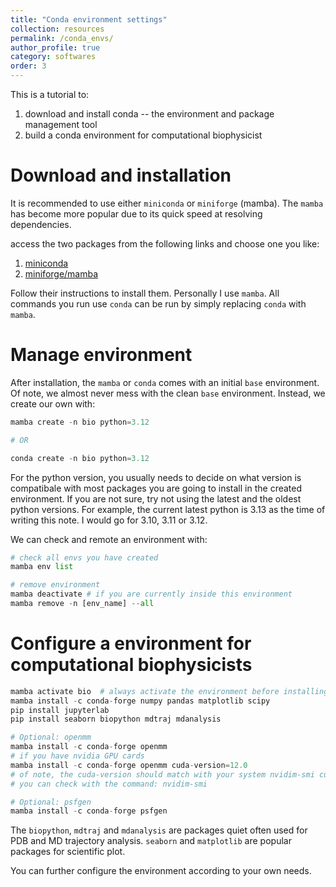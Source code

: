 ```yaml
---
title: "Conda environment settings"
collection: resources
permalink: /conda_envs/
author_profile: true
category: softwares
order: 3
---
```


This is a tutorial to: 
1. download and install conda -- the environment and package management tool
2. build a conda environment for computational biophysicist

# Download and installation
It is recommended to use either `miniconda` or `miniforge` (mamba). The `mamba` has become more popular due to its quick speed at resolving dependencies.

access the two packages from the following links and choose one you like:
1. [miniconda](https://www.anaconda.com/docs/getting-started/miniconda/main)
2. [miniforge/mamba](https://github.com/conda-forge/miniforge)

Follow their instructions to install them. Personally I use `mamba`. All commands you run use `conda` can be run by simply replacing `conda` with `mamba`.

# Manage environment
After installation, the `mamba` or `conda` comes with an initial `base` environment. Of note, we almost never mess with the clean `base` environment. Instead, we create our own with:

```python
mamba create -n bio python=3.12

# OR 

conda create -n bio python=3.12
```

For the python version, you usually needs to decide on what version is compatibale with most packages you are going to install in the created environment. If you are not sure, try not using the latest and the oldest python versions. For example, the current latest python is 3.13 as the time of writing this note. I would go for 3.10, 3.11 or 3.12.

We can check and remote an environment with:

```python
# check all envs you have created
mamba env list

# remove environment
mamba deactivate # if you are currently inside this environment
mamba remove -n [env_name] --all
```

# Configure a environment for computational biophysicists

```python
mamba activate bio  # always activate the environment before installing any packages
mamba install -c conda-forge numpy pandas matplotlib scipy
pip install jupyterlab
pip install seaborn biopython mdtraj mdanalysis

# Optional: openmm
mamba install -c conda-forge openmm
# if you have nvidia GPU cards
mamba install -c conda-forge openmm cuda-version=12.0
# of note, the cuda-version should match with your system nvidim-smi cuda version
# you can check with the command: nvidim-smi

# Optional: psfgen
mamba install -c conda-forge psfgen
```

The `biopython`, `mdtraj` and `mdanalysis` are packages quiet often used for PDB and MD trajectory analysis. `seaborn` and `matplotlib` are popular packages for scientific plot. 

You can further configure the environment according to your own needs.
